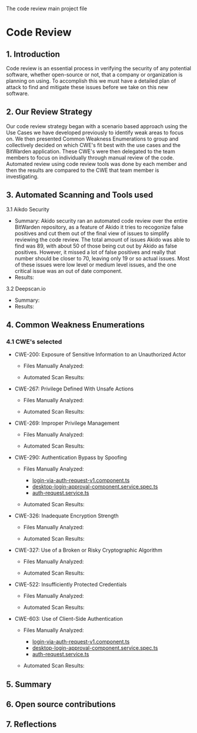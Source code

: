 The code review main project file
# Code Review

## 1. Introduction

Code review is an essential process in verifying the security of any potential software, whether open-source or not, that a company or organization is planning on using. To accomplish this we must have a detailed plan of attack to find and mitigate these issues before we take on this new software.

## 2. Our Review Strategy

Our code review strategy began with a scenario based approach using the Use Cases we have developed previously to identify weak areas to focus on. We then presented Common Weakness Enumerations to group and collectively decided on which CWE's fit best with the use cases and the BitWarden application. These CWE's were then delegated to the team members to focus on individually through manual review of the code. Automated review using code review tools was done by each member and then the results are compared to the CWE that team member is investigating. 

## 3. Automated Scanning and Tools used

3.1 Aikdo Security
* Summary: Akido security ran an automated code review over the entire BitWarden repository, as a feature of Akido it tries to recogonize false positives and cut them out of the final view of issues to simplify reviewing the code review. The total amount of issues Akido was able to find was 89, with about 50 of those being cut out by Akido as false positives. However, it missed a lot of false positives and really that number should be closer to 70, leaving only 19 or so actual issues. Most of these issues were low level or medium level issues, and the one critical issue was an out of date component.  
* Results:

3.2 Deepscan.io
* Summary:
* Results:

## 4. Common Weakness Enumerations

### 4.1 CWE's selected
   
* CWE-200: Exposure of Sensitive Information to an Unauthorized Actor
    * Files Manually Analyzed:

    * Automated Scan Results:
      
* CWE-267: Privilege Defined With Unsafe Actions
    * Files Manually Analyzed:

    * Automated Scan Results:
      
* CWE-269: Improper Privilege Management
    * Files Manually Analyzed:

    * Automated Scan Results:
      
* CWE-290: Authentication Bypass by Spoofing
    * Files Manually Analyzed:
         * [login-via-auth-request-v1.component.ts](https://github.com/bitwarden/clients/blob/main/apps/desktop/src/auth/login/login-via-auth-request-v1.component.ts)
         * [desktop-login-approval-component.service.spec.ts](https://github.com/bitwarden/clients/blob/main/apps/desktop/src/auth/login/desktop-login-approval-component.service.spec.ts)
         * [auth-request.service.ts](https://github.com/bitwarden/clients/blob/main/libs/auth/src/common/services/auth-request/auth-request.service.ts)

    * Automated Scan Results:
    
* CWE-326: Inadequate Encryption Strength
    * Files Manually Analyzed:

    * Automated Scan Results:
      
* CWE-327: Use of a Broken or Risky Cryptographic Algorithm
    * Files Manually Analyzed:

    * Automated Scan Results:
      
* CWE-522: Insufficiently Protected Credentials
    * Files Manually Analyzed:

    * Automated Scan Results:
    
* CWE-603: Use of Client-Side Authentication
    * Files Manually Analyzed:
         * [login-via-auth-request-v1.component.ts](https://github.com/bitwarden/clients/blob/main/apps/desktop/src/auth/login/login-via-auth-request-v1.component.ts)
         * [desktop-login-approval-component.service.spec.ts](https://github.com/bitwarden/clients/blob/main/apps/desktop/src/auth/login/desktop-login-approval-component.service.spec.ts)
         * [auth-request.service.ts](https://github.com/bitwarden/clients/blob/main/libs/auth/src/common/services/auth-request/auth-request.service.ts)
           
    * Automated Scan Results:



## 5. Summary

## 6. Open source contributions

## 7. Reflections
